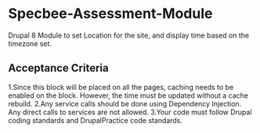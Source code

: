 # Specbee-Assessment-Module
Drupal 8 Module to set Location for the site, and display time based on the timezone set.

Acceptance Criteria
--------------------
1.Since this block will be placed on all the pages, caching needs to be enabled on the block. However, the time must be updated without a cache rebuild.
2.Any service calls should be done using Dependency Injection. Any direct calls to services are not allowed.
3.Your code must follow Drupal coding standards and DrupalPractice code standards.
